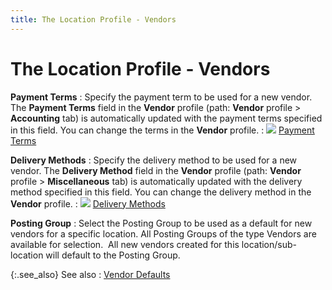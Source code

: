 ```yaml
---
title: The Location Profile - Vendors
---
```


# The Location Profile - Vendors


**Payment Terms**
: Specify the payment term to be used for a new vendor.  The **Payment Terms** field in the  **Vendor** profile (path: **Vendor** profile > **Accounting**  tab) is automatically updated with the payment terms specified in this  field. You can change the terms in the **Vendor**  profile.
: ![]({{site.sc_baseurl}}/img/lens.gif) [Payment  Terms]({{site.mv_chm}}/vendor-details/accounting-information/payment_terms_accounting_information_vendors_content.html)


**Delivery Methods**
: Specify the delivery method to be used for a new  vendor. The **Delivery Method** field  in the **Vendor** profile (path: **Vendor** profile > **Miscellaneous**  tab) is automatically updated with the delivery method specified in this  field. You can change the delivery method in the **Vendor** profile.
: ![]({{site.sc_baseurl}}/img/lens.gif) [Delivery  Methods]({{site.mv_chm}}/vendor-details/miscellaneous-information/delivery_method_miscellaneous_information.html)


**Posting Group**
: Select the Posting Group to be used as a default  for new vendors for a specific location. All Posting Groups of the type  Vendors are available for selection.  All  new vendors created for this location/sub-location will default to the  Posting Group.


{:.see_also}
See also
: [Vendor  Defaults]({{site.sc_baseurl}}/misc/vendor_defaults_vendors_content.html)
